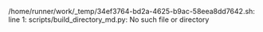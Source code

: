 /home/runner/work/_temp/34ef3764-bd2a-4625-b9ac-58eea8dd7642.sh: line 1: scripts/build_directory_md.py: No such file or directory
